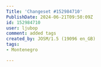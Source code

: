 ```yaml
---
Title: 'Changeset #152984710'
PublishDate: 2024-06-21T09:50:09Z
id: 152984710
user: ljubop
comment: added tags
created_by: JOSM/1.5 (19096 en_GB)
tags:
- Montenegro

---
```

